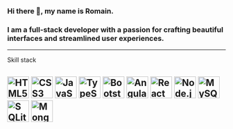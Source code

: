 ### Hi there 👋, my name is Romain.
### I am a full-stack developer with a passion for crafting beautiful interfaces and streamlined user experiences. 

--- 
Skill stack

<img src="https://worldvectorlogo.com/logo/html5.svg" alt="HTML5 logo" width="50" height="50"/> <img src="https://worldvectorlogo.com/logo/css3.svg" alt="CSS3 logo" width="50" height="50"/> <img src="https://worldvectorlogo.com/logo/logo-javascript.svg" alt="JavaScript logo" width="50" height="50"/> <img src="https://worldvectorlogo.com/logo/typescript.svg" alt="TypeScript logo" width="50" height="50"/> <img src="https://worldvectorlogo.com/logo/bootstrap-4.svg" alt="Bootstrap logo" width="50" height="50"/> <img src="https://worldvectorlogo.com/logo/angular-icon-1.svg" alt="Angular logo" width="50" height="50"/> <img src="https://worldvectorlogo.com/logo/react-2.svg" alt="React logo" width="50" height="50"/> <img src="https://worldvectorlogo.com/logo/nodejs-1.svg" alt="Node.js logo" width="50" height="50"/> <img src="https://worldvectorlogo.com/logo/mysql-6.svg" alt="MySQL logo" width="50" height="50"/> <img src="https://worldvectorlogo.com/logo/sqlite.svg" alt="SQLite logo" width="50" height="50"/> <img src="https://worldvectorlogo.com/logo/mongodb.svg" alt="MongoDB logo" width="50" height="50"/> 
---


<!--
**romdelav/romdelav** is a ✨ _special_ ✨ repository because its `README.md` (this file) appears on your GitHub profile.

Here are some ideas to get you started:

- 🔭 I’m currently working on ...
- 🌱 I’m currently learning ...
- 👯 I’m looking to collaborate on ...
- 🤔 I’m looking for help with ...
- 💬 Ask me about ...
- 📫 How to reach me: ...
- 😄 Pronouns: ...
- ⚡ Fun fact: ...
-->
